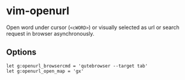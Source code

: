 # vim-openurl
Open word under cursor (`<cWORD>`) or visually selected as url or search request in browser asynchronously.

## Options
```vim
let g:openurl_browsercmd = 'qutebrowser --target tab'
let g:openurl_open_map = 'gx'
```
